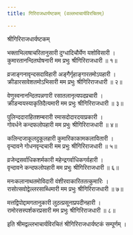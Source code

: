 ```yaml
---
title: गिरिराजधार्यष्टकम् (वल्लभाचार्यविरचितम्)

---
```

  
 श्रीगिरिराजधार्यष्टकम्   
  
भक्ताभिलाषाचरितानुसारी दुग्धादिचौर्येण यशोविसारी ।  
कुमारतानन्दितघोषनारी मम प्रभुः श्रीगिरिराजधारी ॥ १॥  
  
व्रजाङ्गनावृन्दसदाविहारी अङ्गैर्गृहाङ्गारतमोऽपहारी ।  
क्रीडारसावेशतमोऽभिसारी मम प्रभुः श्रीगिरिराजधारी ॥ २॥  
  
वेणुस्वनानन्दितपन्नगारी रसातलानृत्यपदप्रचारी ।  
क्रीडन्वयस्याकृतिदैत्यमारी मम प्रभुः श्रीगिरिराजधारी ॥ ३॥  
  
पुलिन्ददाराहितशम्बरारी रमासदोदारदयाप्रकारी ।  
गोवर्धने कन्दफलोपहारी मम प्रभुः श्रीगिरिराजधारी ॥ ४॥  
  
कलिन्दजाकूलदुकूलहारी कुमारिकाकामकलावितारी ।  
वृन्दावने गोधनवृन्दचारी मम प्रभुः श्रीगिरिराजधारी ॥ ५॥  
  
व्रजेन्द्रसर्वाधिकशर्मकारी महेन्द्रगर्वाधिकगर्वहारी ।  
वृन्दावने कन्दफलोपहारी मम प्रभुः श्रीगिरिराजधारी ॥ ६॥  
  
मनःकलानाथतमोविदारी वंशीरवाकारिततत्कुमारिः ।  
रासोत्सवोद्वेल्लरसाब्धिमारी मम प्रभुः श्रीगिरिराजधारी ॥ ७॥  
  
मत्तद्विपोद्दामगतानुकारी लुठत्प्रसूनाप्रपदीनहारी ।  
रामोरसस्पर्शकरप्रसारी मम प्रभुः श्रीगिरिराजधारी ॥ ८॥  
  
इति श्रीमद्वल्लभाचार्यविरचितं श्रीगिरिराजधार्यष्टकं सम्पूर्णम् ।  
  

  
